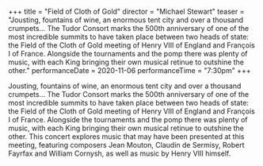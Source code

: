 +++
title = "Field of Cloth of Gold"
director = "Michael Stewart"
teaser = "Jousting, fountains of wine, an enormous tent city and over a thousand crumpets… The Tudor Consort marks the 500th anniversary of one of the most incredible summits to have taken place between two heads of state: the Field of the Cloth of Gold meeting of Henry VIII of England and François I of France. Alongside the tournaments and the pomp there was plenty of music, with each King bringing their own musical retinue to outshine the other."
performanceDate = 2020-11-06
performanceTime = "7:30pm"
+++

Jousting, fountains of wine, an enormous tent city and over a thousand crumpets… The Tudor Consort marks the 500th anniversary of one of the most incredible summits to have taken place between two heads of state: the Field of the Cloth of Gold meeting of Henry VIII of England and François I of France. Alongside the tournaments and the pomp there was plenty of music, with each King bringing their own musical retinue to outshine the other. This concert explores music that may have been presented at this meeting, featuring composers Jean Mouton, Claudin de Sermisy, Robert Fayrfax and William Cornysh, as well as music by Henry VIII himself.
